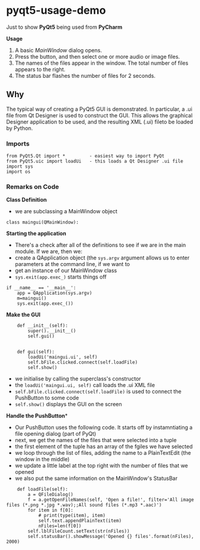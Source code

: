 # pyqt5-usage-demo

Just to show __PyQt5__ being used from __PyCharm__

**Usage**

1. A basic _MainWindow_ dialog opens.
1. Press the button, and then select one or more audio or image files.
1. The names of the files appear in the window. The total number of files appears to the right.
1. The status bar flashes the number of files for 2 seconds.

## Why

The typical way of creating a PyQt5 GUI is demonstrated.
In particular, a .ui file from Qt Designer is used to construct the GUI.
This allows the graphical Designer application to be used,
and the resulting XML (.ui) fileto be loaded by Python.

### Imports

```
from PyQt5.Qt import *         - easiest way to import PyQt
from PyQt5.uic import loadUi   - this loads a Qt Designer .ui file
import sys
import os
```

### Remarks on Code

**Class Definition**
- we are subclassing a MainWindow object
```
class maingui(QMainWindow):
```
**Starting the application**
- There's a check after all of the definitions to see if we are in the main module. If we are, then we:
- create a QApplication object (the ```sys.argv``` argument allows us to enter parameters at the command line, if we want to
- get an instance of our MainWindow class
- ```sys.exit(app.exec_)``` starts things off

```
if __name__ == '__main__':
    app = QApplication(sys.argv)
    m=maingui()
    sys.exit(app.exec_())
```
**Make the GUI**
```
    def __init__(self):
        super().__init__()
        self.gui()


    def gui(self):
        loadUi('maingui.ui', self)
        self.bFile.clicked.connect(self.loadFile)
        self.show()
```
- we initialise by calling the superclass's constructor
- the ```loadUi('maingui.ui, self)``` call loads the .ui XML file
- ```self.bFile.clicked.connect(self.loadFile)``` is used to connect the PushButton to some code
- ```self.show()``` displays the GUI on the screen

**Handle the PushButton***
- Our PushButton uses the following code. It starts off by instamntiating a file opening dialog (part of PyQt)
- next, we get the names of the files that were selected into a tuple
- the first element of the tuple has an array of the fgiles we have selected
- we loop through the list of files, adding the name to a PlainTextEdit (the window in the middle)
- we update a little label at the top right with the number of files that we opened
- we also put the same information on the MainWindow's StatusBar
```
    def loadFile(self):
        a = QFileDialog()
        f = a.getOpenFileNames(self, 'Open a file!', filter='All image files (*.png *.jpg *.wav);;All sound files (*.mp3 *.aac)')
        for item in f[0]:
            # print(type(item), item)
            self.text.appendPlainText(item)
            nFiles=len(f[0])
        self.lblFileCount.setText(str(nFiles))
        self.statusBar().showMessage('Opened {} files'.format(nFiles), 2000)
```
